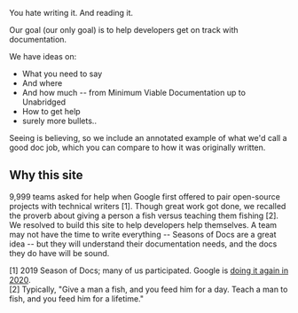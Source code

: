 You hate writing it. And reading it.

Our goal (our only goal) is to help developers get on track with
documentation.

We have ideas on:

  * What you need to say
  * And where
  * And how much -- from Minimum Viable Documentation up to Unabridged
  * How to get help
  * surely more bullets..

Seeing is believing, so we include an annotated example of what we'd call a
good doc job, which you can compare to how it was originally written.


## Why this site

9,999 teams asked for help when Google first offered to pair open-source
projects with technical writers [1]. Though great work got
done, we recalled the proverb about giving a person a fish versus teaching
them fishing [2].  We
resolved to build this site to help developers help themselves. A team may not
have the time to write everything -- Seasons of Docs are a great idea -- but
they will understand their documentation needs, and the docs they do have will
be sound.

[1] 2019 Season of Docs; many of us participated. Google is [doing it again in 2020](https://developers.google.com/season-of-docs/).<br>
[2] Typically, "Give a man a fish, and you feed 
him for a day. Teach a man to fish, and you feed him for a lifetime."
